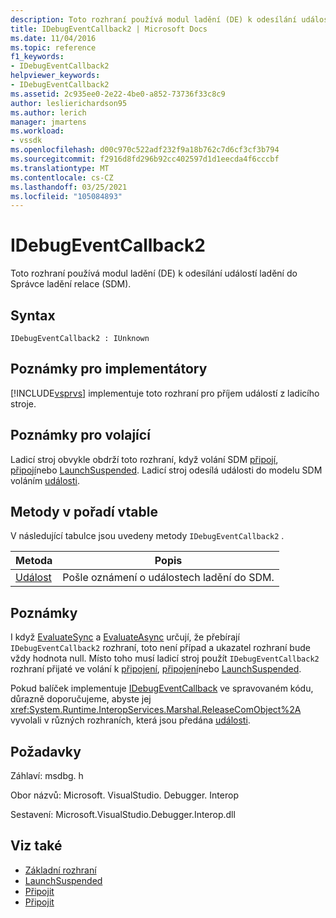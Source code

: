 ```yaml
---
description: Toto rozhraní používá modul ladění (DE) k odesílání událostí ladění do Správce ladění relace (SDM).
title: IDebugEventCallback2 | Microsoft Docs
ms.date: 11/04/2016
ms.topic: reference
f1_keywords:
- IDebugEventCallback2
helpviewer_keywords:
- IDebugEventCallback2
ms.assetid: 2c935ee0-2e22-4be0-a852-73736f33c8c9
author: leslierichardson95
ms.author: lerich
manager: jmartens
ms.workload:
- vssdk
ms.openlocfilehash: d00c970c522adf232f9a18b762c7d6cf3cf3b794
ms.sourcegitcommit: f2916d8fd296b92cc402597d1d1eecda4f6cccbf
ms.translationtype: MT
ms.contentlocale: cs-CZ
ms.lasthandoff: 03/25/2021
ms.locfileid: "105084893"
---
```

# <a name="idebugeventcallback2"></a>IDebugEventCallback2
Toto rozhraní používá modul ladění (DE) k odesílání událostí ladění do Správce ladění relace (SDM).

## <a name="syntax"></a>Syntax

```
IDebugEventCallback2 : IUnknown
```

## <a name="notes-for-implementers"></a>Poznámky pro implementátory
 [!INCLUDE[vsprvs](../../../code-quality/includes/vsprvs_md.md)] implementuje toto rozhraní pro příjem událostí z ladicího stroje.

## <a name="notes-for-callers"></a>Poznámky pro volající
 Ladicí stroj obvykle obdrží toto rozhraní, když volání SDM [připojí](../../../extensibility/debugger/reference/idebugprogram2-attach.md), [připojí](../../../extensibility/debugger/reference/idebugengine2-attach.md)nebo [LaunchSuspended](../../../extensibility/debugger/reference/idebugenginelaunch2-launchsuspended.md). Ladicí stroj odesílá události do modelu SDM voláním [události](../../../extensibility/debugger/reference/idebugeventcallback2-event.md).

## <a name="methods-in-vtable-order"></a>Metody v pořadí vtable
 V následující tabulce jsou uvedeny metody `IDebugEventCallback2` .

|Metoda|Popis|
|------------|-----------------|
|[Událost](../../../extensibility/debugger/reference/idebugeventcallback2-event.md)|Pošle oznámení o událostech ladění do SDM.|

## <a name="remarks"></a>Poznámky
 I když [EvaluateSync](../../../extensibility/debugger/reference/idebugexpression2-evaluatesync.md) a [EvaluateAsync](../../../extensibility/debugger/reference/idebugexpression2-evaluateasync.md) určují, že přebírají `IDebugEventCallback2` rozhraní, toto není případ a ukazatel rozhraní bude vždy hodnota null. Místo toho musí ladicí stroj použít `IDebugEventCallback2` rozhraní přijaté ve volání k [připojení](../../../extensibility/debugger/reference/idebugprogram2-attach.md), [připojení](../../../extensibility/debugger/reference/idebugengine2-attach.md)nebo [LaunchSuspended](../../../extensibility/debugger/reference/idebugenginelaunch2-launchsuspended.md).

 Pokud balíček implementuje [IDebugEventCallback](../../../extensibility/debugger/reference/idebugeventcallback2.md) ve spravovaném kódu, důrazně doporučujeme, abyste jej <xref:System.Runtime.InteropServices.Marshal.ReleaseComObject%2A> vyvolali v různých rozhraních, která jsou předána [události](../../../extensibility/debugger/reference/idebugeventcallback2-event.md).

## <a name="requirements"></a>Požadavky
 Záhlaví: msdbg. h

 Obor názvů: Microsoft. VisualStudio. Debugger. Interop

 Sestavení: Microsoft.VisualStudio.Debugger.Interop.dll

## <a name="see-also"></a>Viz také
- [Základní rozhraní](../../../extensibility/debugger/reference/core-interfaces.md)
- [LaunchSuspended](../../../extensibility/debugger/reference/idebugenginelaunch2-launchsuspended.md)
- [Připojit](../../../extensibility/debugger/reference/idebugprogram2-attach.md)
- [Připojit](../../../extensibility/debugger/reference/idebugengine2-attach.md)
